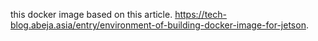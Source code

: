 this docker image based on this article.
https://tech-blog.abeja.asia/entry/environment-of-building-docker-image-for-jetson.